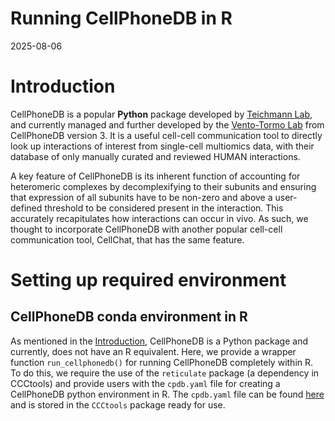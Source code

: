 Running CellPhoneDB in R
================
2025-08-06

# Introduction

CellPhoneDB is a popular **Python** package developed by [Teichmann
Lab](https://www.teichlab.org/), and currently managed and further
developed by the [Vento-Tormo Lab](https://ventolab.org/) from
CellPhoneDB version 3. It is a useful cell-cell communication tool to
directly look up interactions of interest from single-cell multiomics
data, with their database of only manually curated and reviewed HUMAN
interactions.

A key feature of CellPhoneDB is its inherent function of accounting for
heteromeric complexes by decomplexifying to their subunits and ensuring
that expression of all subunits have to be non-zero and above a
user-defined threshold to be considered present in the interaction. This
accurately recapitulates how interactions can occur in vivo. As such, we
thought to incorporate CellPhoneDB with another popular cell-cell
communication tool, CellChat, that has the same feature.

# Setting up required environment

## CellPhoneDB conda environment in R

As mentioned in the [Introduction](#introduction), CellPhoneDB is a
Python package and currently, does not have an R equivalent. Here, we
provide a wrapper function `run_cellphonedb()` for running CellPhoneDB
completely within R. To do this, we require the use of the `reticulate`
package (a dependency in CCCtools) and provide users with the
`cpdb.yaml` file for creating a CellPhoneDB python environment in R. The
`cpdb.yaml` file can be found [here](../data/) and is stored in the
`CCCtools` package ready for use.

